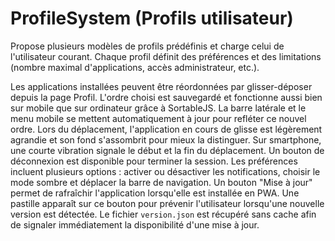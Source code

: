# ProfileSystem (Profils utilisateur)

Propose plusieurs modèles de profils prédéfinis et charge celui de l'utilisateur
courant. Chaque profil définit des préférences et des limitations (nombre
maximal d'applications, accès administrateur, etc.).

Les applications installées peuvent être réordonnées par glisser-déposer depuis
la page Profil. L'ordre choisi est sauvegardé et fonctionne aussi bien sur
mobile que sur ordinateur grâce à SortableJS. La barre latérale et le menu
mobile se mettent automatiquement à jour pour refléter ce nouvel ordre. Lors du
déplacement, l'application en cours de glisse est légèrement agrandie et son
fond s'assombrit pour mieux la distinguer. Sur smartphone, une courte vibration
signale le début et la fin du déplacement.
Un bouton de déconnexion est disponible pour terminer la session.
Les préférences incluent plusieurs options : activer ou désactiver les notifications, choisir le mode sombre et déplacer la barre de navigation.
Un bouton "Mise à jour" permet de rafraîchir l'application lorsqu'elle est installée en PWA. Une pastille apparaît sur ce bouton pour prévenir l'utilisateur lorsqu'une nouvelle version est détectée. Le fichier `version.json` est récupéré sans cache afin de signaler immédiatement la disponibilité d'une mise à jour.
